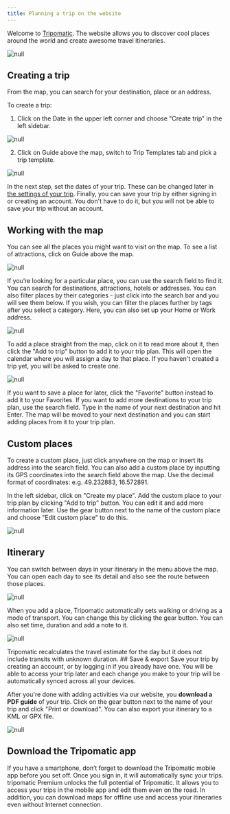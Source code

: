 ```yaml
---
title: Planning a trip on the website
---
```


Welcome to [Tripomatic](https://maps.tripomatic.com). The website allows you to discover cool places around the world and create awesome travel itineraries.

![](/assets/3-sygic-travel/1-how-to-plan-a-trip/1-planning-a-trip-on-the-website/web1.png "null")

## Creating a trip 

From the map, you can search for your destination, place or an address. 

To create a trip: 
1. Click on the Date in the upper left corner and choose "Create trip" in the left sidebar.

![](/assets/3-sygic-travel/1-how-to-plan-a-trip/1-planning-a-trip-on-the-website/web2.png "null")

2. Click on Guide above the map, switch to Trip Templates tab and pick a trip template.

![](/assets/3-sygic-travel/1-how-to-plan-a-trip/1-planning-a-trip-on-the-website/web4.png "null")

In the next step, set the dates of your trip. These can be changed later in [the settings of your trip](../editing-your-trip/changing-the-name-dates-of-your-trip.html). Finally, you can save your trip by either signing in or creating an account. You don't have to do it, but you will not be able to save your trip without an account. 

## Working with the map 

You can see all the places you might want to visit on the map. To see a list of attractions, click on Guide above the map.

![](/assets/3-sygic-travel/1-how-to-plan-a-trip/1-planning-a-trip-on-the-website/web5.png "null")

If you’re looking for a particular place, you can use the search field to find it. You can search for destinations, attractions, hotels or addresses. You can also filter places by their categories - just click into the search bar and you will see them below. If you wish, you can filter the places further by tags after you select a category. Here, you can also set up your Home or Work address.

![](/assets/3-sygic-travel/1-how-to-plan-a-trip/1-planning-a-trip-on-the-website/web6.png "null")

To add a place straight from the map, click on it to read more about it, then click the "Add to trip" button to add it to your trip plan. This will open the calendar where you will assign a day to that place. If you haven't created a trip yet, you will be asked to create one.

![](/assets/3-sygic-travel/1-how-to-plan-a-trip/1-planning-a-trip-on-the-website/web3.png "null")

If you want to save a place for later, click the "Favorite" button instead to add it to your Favorites. If you want to add more destinations to your trip plan, use the search field. Type in the name of your next destination and hit Enter. The map will be moved to your next destination and you can start adding places from it to your trip plan. 

## Custom places

To create a custom place, just click anywhere on the map or insert its address into the search field. You can also add a custom place by inputting its GPS coordinates into the search field above the map. Use the decimal format of coordinates: e.g. 49.232883, 16.572891.

In the left sidebar, click on "Create my place". Add the custom place to your trip plan by clicking "Add to trip" button. You can edit it and add more information later. Use the gear button next to the name of the custom place and choose "Edit custom place" to do this.

![](/assets/3-sygic-travel/1-how-to-plan-a-trip/1-planning-a-trip-on-the-website/web7.png "null")

## Itinerary 

You can switch between days in your itinerary in the menu above the map. You can open each day to see its detail and also see the route between those places.

![](/assets/3-sygic-travel/1-how-to-plan-a-trip/1-planning-a-trip-on-the-website/web8.png "null")

When you add a place, Tripomatic automatically sets walking or driving as a mode of transport. You can change this by clicking the gear button. You can also set time, duration and add a note to it.

![](/assets/3-sygic-travel/1-how-to-plan-a-trip/1-planning-a-trip-on-the-website/web9.png "null")

Tripomatic recalculates the travel estimate for the day but it does not include transits with unknown duration. ## Save & export Save your trip by creating an account, or by logging in if you already have one. You will be able to access your trip later and each change you make to your trip will be automatically synced across all your devices.

After you're done with adding activities via our website, you **download a PDF guide** of your trip. Click on the gear button next to the name of your trip and click "Print or download". You can also export your itinerary to a KML or GPX file.

![](/assets/3-sygic-travel/1-how-to-plan-a-trip/1-planning-a-trip-on-the-website/web10.png "null")

## Download the Tripomatic app 

If you have a smartphone, don’t forget to download the Tripomatic mobile app before you set off. Once you sign in, it will automatically sync your trips. tripomatic Premium unlocks the full potential of Tripomatic. It allows you to access your trips in the mobile app and edit them even on the road. In addition, you can download maps for offline use and access your itineraries even without Internet connection.
